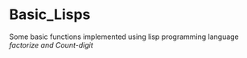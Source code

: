 # Basic_Lisps
Some basic functions implemented using lisp programming language
*factorize 
and Count-digit*
